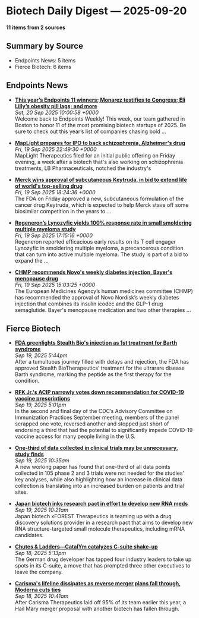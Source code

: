 # Biotech Daily Digest — 2025-09-20

**11 items from 2 sources**

## Summary by Source

- Endpoints News: 5 items
- Fierce Biotech: 6 items


## Endpoints News

- **[This year’s Endpoints 11 winners; Monarez testifies to Congress; Eli Lilly’s obesity pill lags; and more](https://endpoints.news/this-years-endpoints-11-winners-monarez-testifies-to-congress-eli-lillys-obesity-pill-lags-and-more/)**  
  _Sat, 20 Sep 2025 10:00:58 +0000_  
  Welcome back to Endpoints Weekly! This week, our team gathered in Boston to honor 11 of the most promising biotech startups of 2025. Be sure to check out this year’s list of companies chasing bold ...

- **[MapLight prepares for IPO to back schizophrenia, Alzheimer's drug](https://endpoints.news/maplight-prepares-for-ipo-to-back-schizophrenia-alzheimers-drug/)**  
  _Fri, 19 Sep 2025 22:49:30 +0000_  
  MapLight Therapeutics filed for an initial public offering on Friday evening, a week after a biotech that's also working on schizophrenia treatments, LB Pharmaceuticals, notched the industry's

- **[Merck wins approval of subcutaneous Keytruda, in bid to extend life of world's top-selling drug](https://endpoints.news/merck-wins-approval-of-subcutaneous-keytruda-in-bid-to-extend-life-of-worlds-top-selling-drug/)**  
  _Fri, 19 Sep 2025 18:24:36 +0000_  
  The FDA on Friday approved a new, subcutaneous formulation of the cancer drug Keytruda, which is expected to help Merck stave off some biosimilar competition in the years to ...

- **[Regeneron’s Lynozyfic yields 100% response rate in small smoldering multiple myeloma study](https://endpoints.news/regenerons-lynozyfic-yields-100-response-rate-in-small-smoldering-multiple-myeloma-study/)**  
  _Fri, 19 Sep 2025 17:15:16 +0000_  
  Regeneron reported efficacious early results on its T cell engager Lynozyfic in smoldering multiple myeloma, a precancerous condition that can turn into active multiple myeloma. The study is part of a bid to expand the ...

- **[CHMP recommends Novo's weekly diabetes injection, Bayer's menopause drug](https://endpoints.news/chmp-recommends-novos-weekly-diabetes-injection-bayers-menopause-drug/)**  
  _Fri, 19 Sep 2025 15:03:25 +0000_  
  The European Medicines Agency’s human medicines committee (CHMP) has recommended the approval of Novo Nordisk’s weekly diabetes injection that combines its insulin icodec and the GLP-1 drug semaglutide. Bayer's menopause medication and two other therapies ...


## Fierce Biotech

- **[<a href="https://www.fiercebiotech.com/pharma/fda-greenlights-stealth-bios-injection-1st-treatment-barth-syndrome" hreflang="en">FDA greenlights Stealth Bio's injection as 1st treatment for Barth syndrome</a>](https://www.fiercebiotech.com/pharma/fda-greenlights-stealth-bios-injection-1st-treatment-barth-syndrome)**  
  _Sep 19, 2025 5:44pm_  
  After a tumultuous journey filled with delays and rejection, the FDA has approved Stealth BioTherapeutics’ treatment for the ultrarare disease Barth syndrome, marking the peptide as the first therapy for the condition.

- **[<a href="https://www.fiercebiotech.com/pharma/kennedys-acip-narrowly-avoids-vote-require-covid-19-vaccine-prescriptions" hreflang="en">RFK Jr.'s ACIP narrowly votes down recommendation for COVID-19 vaccine prescriptions</a>](https://www.fiercebiotech.com/pharma/kennedys-acip-narrowly-avoids-vote-require-covid-19-vaccine-prescriptions)**  
  _Sep 19, 2025 5:01pm_  
  In the second and final day of the CDC’s Advisory Committee on Immunization Practices September meeting, members of the panel scrapped one vote, reversed another and stopped just short of endorsing a third that had the potential to significantly impede COVID-19 vaccine access for many people living in the U.S.

- **[<a href="https://www.fiercebiotech.com/cro/one-third-data-collected-clinical-trials-may-be-unnecessary-study-finds" hreflang="en">One-third of data collected in clinical trials may be unnecessary, study finds</a>](https://www.fiercebiotech.com/cro/one-third-data-collected-clinical-trials-may-be-unnecessary-study-finds)**  
  _Sep 19, 2025 10:35am_  
  A new working paper has found that one-third of all data points collected in 105 phase 2 and 3 trials were not needed for the studies’ key analyses, while also highlighting how an increase in clinical data collection is translating into an increased burden on patients and trial sites.

- **[<a href="https://www.fiercebiotech.com/research/japan-biotech-inks-research-pact-efforts-develop-new-rna-meds" hreflang="en">Japan biotech inks research pact in effort to develop new RNA meds</a>](https://www.fiercebiotech.com/research/japan-biotech-inks-research-pact-efforts-develop-new-rna-meds)**  
  _Sep 19, 2025 10:21am_  
  Japan biotech xFOREST Therapeutics is teaming up with a drug discovery solutions provider in a research pact that aims to develop new RNA structure-targeted small molecule therapeutics, including mRNA candidates.

- **[<a href="https://www.fiercebiotech.com/biotech/chutes-ladders-catalym-catalyzes-c-suite-shakeup" hreflang="en">Chutes &amp; Ladders—CatalYm catalyzes C-suite shake-up </a>](https://www.fiercebiotech.com/biotech/chutes-ladders-catalym-catalyzes-c-suite-shakeup)**  
  _Sep 18, 2025 5:13pm_  
  The German drug developer has tapped four industry leaders to take up spots in its C-suite, a move that has prompted three other executives to leave the company.

- **[<a href="https://www.fiercebiotech.com/biotech/carismas-lifeline-dissipates-reverse-merger-plans-fall-through-moderna-cuts-ties" hreflang="en">Carisma's lifeline dissipates as reverse merger plans fall through, Moderna cuts ties</a>](https://www.fiercebiotech.com/biotech/carismas-lifeline-dissipates-reverse-merger-plans-fall-through-moderna-cuts-ties)**  
  _Sep 18, 2025 10:41am_  
  After Carisma Therapeutics laid off 95% of its team earlier this year, a Hail Mary merger proposal with another biotech has fallen through.

